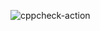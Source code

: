 ![cppcheck-action](https://github.com/stepin105014/stepin105014/workflows/cppcheck-action/badge.svg)
